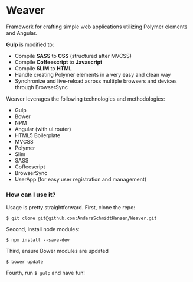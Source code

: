Weaver
===========

Framework for crafting simple web applications utilizing Polymer elements and Angular.

**Gulp** is modified to:

- Compile **SASS** to **CSS** (structured after MVCSS)
- Compile **Coffeescript** to **Javascript**
- Compile **SLIM** to **HTML**
- Handle creating Polymer elements in a very easy and clean way
- Synchronize and live-reload across multiple browsers and devices through BrowserSync

Weaver leverages the following technologies and methodologies:

- Gulp
- Bower
- NPM
- Angular (with ui.router)
- HTML5 Boilerplate
- MVCSS
- Polymer
- Slim
- SASS
- Coffeescript
- BrowserSync
- UserApp (for easy user registration and management)

### How can I use it?
Usage is pretty straightforward. First, clone the repo:

  ` $ git clone git@github.com:AndersSchmidtHansen/Weaver.git `

Second, install node modules:

  ` $ npm install --save-dev `

Third, ensure Bower modules are updated

  ` $ bower update `

Fourth, run ` $ gulp ` and have fun!

